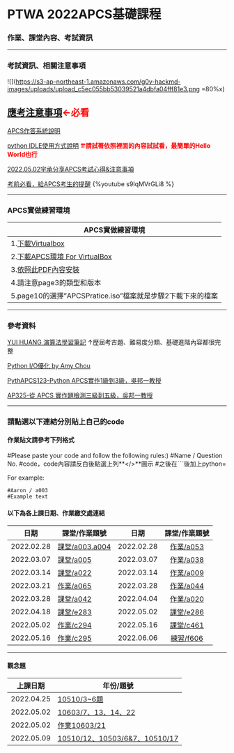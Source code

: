 
PTWA 2022APCS基礎課程 
===
### 作業、課堂內容、考試資訊



---
### 考試資訊、相關注意事項
![](https://s3-ap-northeast-1.amazonaws.com/g0v-hackmd-images/uploads/upload_c5ec055bb53039521a4dbfa04fff81e3.png =80%x)

## <b>[應考注意事項](https://apcs.csie.ntnu.edu.tw/index.php/info/examrules/)</b><font color = red>←必看</font>

[APCS作答系統說明](https://apcs.csie.ntnu.edu.tw/index.php/info/systemdescription/)

[python IDLE使用方式說明](https://www.92python.com/view/5.html)
<b><font color=red> ⇈請試著依照裡面的內容試試看，最簡單的Hello World也行</font></b>

[2022.05.02宇承分享APCS考試心得&注意事項](https://g0v.hackmd.io/@UCF5pe7iTrKLWHD1RthCXw/BybHKDABc)

[考前必看，給APCS考生的提醒](https://www.youtube.com/watch?v=s9IqMVrGLi8 )
{%youtube s9IqMVrGLi8 %}

---
### APCS實做練習環境
|APCS實做練習環境| 
| -------- | 
| 1.[下載Virtualbox](https://www.virtualbox.org/wiki/Downloads)|
|2.[下載APCS環境 For VirtualBox ](https://drive.google.com/uc?id=1uQrzIYiW0GA9ZwHY_Rrnqp9qKzV4Eewd&export=download)|
|3.[依照此PDF內容安裝](https://apcs.csie.ntnu.edu.tw/wp-content/uploads/2019/08/APCS_practice.pdf)|
|4.請注意page3的類型和版本 |
|5.page10的選擇”APCSPratice.iso”檔案就是步驟2下載下來的檔案|

---
### 參考資料

[YUI HUANG 演算法學習筆記]( https://yuihuang.com/apcs/)
↑歷屆考古題、難易度分類、基礎進階內容都很完整

[Python I/O優化 by Amy Chou](https://yuihuang.com/python-io-optimize/)

[PythAPCS123-Python APCS實作1級到3級，吳邦一教授](https://drive.google.com/drive/u/0/folders/1mnVdO2LHq7e4vesn6pt_R0-S6YWtz4Q4)

[AP325-從 APCS 實作題檢測三級到五級，吳邦一教授](https://drive.google.com/drive/u/0/folders/10hZCMHH0YgsfguVZCHU7EYiG8qJE5f-m)




---
### 請點選以下連結分別貼上自己的code
#### 作業貼文請參考下列格式

#Please paste your code and follow the following rules:)
#Name / Question No.
#code，code內容請反白後點選上列**</>**圖示
#之後在ˋˋˋ後加上python= 

For example:


```python=
#Aaron / a003 
#Example text
```
#### 以下為各上課日期、作業繳交處連結






|    日期    | 課堂/作業題號                                                                   |    日期    |                               課堂/作業題號                               |
|:----------:| ------------------------------------------------------------------------------- |:----------:|:-------------------------------------------------------------------------:|
| 2022.02.28 | [課堂/a003.a004](https://g0v.hackmd.io/@UCF5pe7iTrKLWHD1RthCXw/BkeNBXMolq/edit) | 2022.02.28 | [作業/a053](https://g0v.hackmd.io/@UCF5pe7iTrKLWHD1RthCXw/HJm9kxpx9/edit) |
| 2022.03.07 | [課堂/a005](https://g0v.hackmd.io/@UCF5pe7iTrKLWHD1RthCXw/H1noZK7W5/edit)       | 2022.03.07 | [作業/a038](https://g0v.hackmd.io/@UCF5pe7iTrKLWHD1RthCXw/HJqp27UWq/edit) |
| 2022.03.14 | [課堂/a022](https://g0v.hackmd.io/@UCF5pe7iTrKLWHD1RthCXw/HJlRZ-n2Wc/edit)      | 2022.03.14 | [作業/a009](https://g0v.hackmd.io/@UCF5pe7iTrKLWHD1RthCXw/rycLchnZ9/edit) |
| 2022.03.21 | [作業/a065](https://g0v.hackmd.io/@UCF5pe7iTrKLWHD1RthCXw/S1s-dgqMq/edit)       | 2022.03.28 | [作業/a044](https://g0v.hackmd.io/@UCF5pe7iTrKLWHD1RthCXw/rJv1xNJQc/edit) |
| 2022.03.28 | [課堂/a042](https://g0v.hackmd.io/@UCF5pe7iTrKLWHD1RthCXw/H1OrF7JX5/edit)       | 2022.04.04 | [作業/a020](https://g0v.hackmd.io/@TjQVjUucRWyXRqC83oqKGA/HkHLAAkVq/edit) |
| 2022.04.18 | [課堂/e283](https://g0v.hackmd.io/@UCF5pe7iTrKLWHD1RthCXw/HkHmU0qEq/edit)       | 2022.05.02 |[課堂/e286](https://g0v.hackmd.io/@UCF5pe7iTrKLWHD1RthCXw/By6feITBc/edit)|
|2022.05.02|[作業/c294](https://g0v.hackmd.io/@UCF5pe7iTrKLWHD1RthCXw/B1bTxLTBq/edit)|2022.05.16|[課堂/c461](/fkxg0tocRbGO5-L5_RPIXQ)|
|2022.05.16|[作業/c295](/2kdrxEi1TjKPH949ftHoKA)|2022.06.06|[練習/f606](/V8tOCDyKQ6OchLEbwqdO2A)



---

#### 觀念題
| 上課日期 | 年份/題號 |
| -------- | -------- | 
|2022.04.25|[10510/3~6題](https://g0v.hackmd.io/zzQ43dyjRPacTIjKIuEqKw#)|
|2022.05.02|[10603/7、13、14、22](https://g0v.hackmd.io/@UCF5pe7iTrKLWHD1RthCXw/HJomzITS5/edit)|
|2022.05.02|[作業10603/21](https://g0v.hackmd.io/@UCF5pe7iTrKLWHD1RthCXw/HJgdomABq/edit)|
|2022.05.09|[10510/12、10503/6&7、10510/17](/TmYi5AWqS3efd8DJ0XI4pw/edit)








